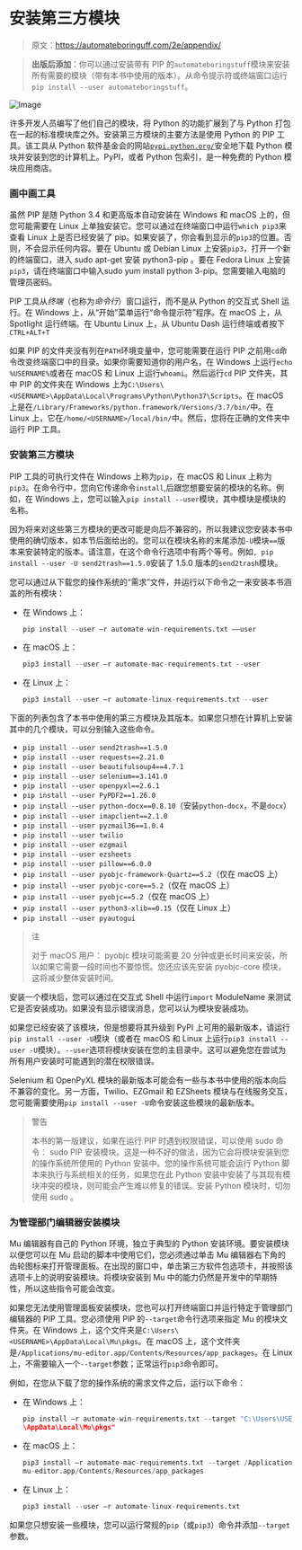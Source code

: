 # 安装第三方模块

> 原文：<https://automateboringuff.com/2e/appendix/>

> **出版后添加**：你可以通过安装带有 PIP 的`automateboringstuff`模块来安装所有需要的模块（带有本书中使用的版本）。从命令提示符或终端窗口运行`pip install --user automateboringstuff`。

![Image](img/2ec8771c5c1b70620c047553bc043fa9.png)

许多开发人员编写了他们自己的模块，将 Python 的功能扩展到了与 Python 打包在一起的标准模块库之外。安装第三方模块的主要方法是使用 Python 的 PIP 工具。该工具从 Python 软件基金会的网站[`pypi.python.org/`](https://pypi.python.org/)安全地下载 Python 模块并安装到您的计算机上。PyPI，或者 Python 包索引，是一种免费的 Python 模块应用商店。

### 画中画工具

虽然 PIP 是随 Python 3.4 和更高版本自动安装在 Windows 和 macOS 上的，但您可能需要在 Linux 上单独安装它。您可以通过在终端窗口中运行`which pip3`来查看 Linux 上是否已经安装了 pip。如果安装了，你会看到显示的`pip3`的位置。否则，不会显示任何内容。要在 Ubuntu 或 Debian Linux 上安装`pip3`，打开一个新的终端窗口，进入 sudo apt-get 安装 python3-pip 。要在 Fedora Linux 上安装`pip3`，请在终端窗口中输入sudo yum install python 3-pip。您需要输入电脑的管理员密码。

PIP 工具从*终端*（也称为*命令行*）窗口运行，而不是从 Python 的交互式 Shell 运行。在 Windows 上，从“开始”菜单运行“命令提示符”程序。在 macOS 上，从 Spotlight 运行终端。在 Ubuntu Linux 上，从 Ubuntu Dash 运行终端或者按下`CTRL+ALT+T`

如果 PIP 的文件夹没有列在`PATH`环境变量中，您可能需要在运行 PIP 之前用`cd`命令改变终端窗口中的目录。如果你需要知道你的用户名，在 Windows 上运行`echo %USERNAME%`或者在 macOS 和 Linux 上运行`whoami`。然后运行`cd` PIP 文件夹，其中 PIP 的文件夹在 Windows 上为`C:\Users\<USERNAME>\AppData\Local\Programs\Python\Python37\Scripts`。在 macOS 上是在`/Library/Frameworks/python.framework/Versions/3.7/bin/`中。在 Linux 上，它在`/home/<USERNAME>/local/bin/`中。然后，您将在正确的文件夹中运行 PIP 工具。

### 安装第三方模块

PIP 工具的可执行文件在 Windows 上称为`pip`，在 macOS 和 Linux 上称为`pip3`。在命令行中，您向它传递命令`install`,后跟您想要安装的模块的名称。例如，在 Windows 上，您可以输入`pip install --user`模块，其中模块是模块的名称。

因为将来对这些第三方模块的更改可能是向后不兼容的，所以我建议您安装本书中使用的确切版本，如本节后面给出的。您可以在模块名称的末尾添加`-U`模块`==`版本来安装特定的版本。请注意，在这个命令行选项中有两个等号。例如`, pip install --user -U send2trash==1.5.0`安装了 1.5.0 版本的`send2trash`模块。

您可以通过从下载您的操作系统的“需求”文件，并运行以下命令之一来安装本书涵盖的所有模块：

*   在 Windows 上：

    ```py
    pip install --user –r automate-win-requirements.txt ––user
    ```

*   在 macOS 上：

    ```py
    pip3 install --user –r automate-mac-requirements.txt --user
    ```

*   在 Linux 上：

    ```py
    pip3 install --user –r automate-linux-requirements.txt --user
    ```

下面的列表包含了本书中使用的第三方模块及其版本。如果您只想在计算机上安装其中的几个模块，可以分别输入这些命令。

*   `pip install --user send2trash==1.5.0`
*   `pip install --user requests==2.21.0`
*   `pip install --user beautifulsoup4==4.7.1`
*   `pip install --user selenium==3.141.0`
*   `pip install --user openpyxl==2.6.1`
*   `pip install --user PyPDF2==1.26.0`
*   `pip install --user python-docx==0.8.10`（安装`python-docx`，不是`docx`）
*   `pip install --user imapclient==2.1.0`
*   `pip install --user pyzmail36==1.0.4`
*   `pip install --user twilio`
*   `pip install --user ezgmail`
*   `pip install --user ezsheets`
*   `pip install --user pillow==6.0.0`
*   `pip install --user pyobjc-framework-Quartz==5.2`（仅在 macOS 上）
*   `pip install --user pyobjc-core==5.2`（仅在 macOS 上）
*   `pip install --user pyobjc==5.2`（仅在 macOS 上）
*   `pip install --user python3-xlib==0.15`（仅在 Linux 上）
*   `pip install --user pyautogui`

> 注
>
> 对于 macOS 用户： pyobjc 模块可能需要 20 分钟或更长时间来安装，所以如果它需要一段时间也不要惊慌。您还应该先安装 pyobjc-core 模块，这将减少整体安装时间。

安装一个模块后，您可以通过在交互式 Shell 中运行`import` ModuleName 来测试它是否安装成功。如果没有显示错误消息，您可以认为模块安装成功。

如果您已经安装了该模块，但是想要将其升级到 PyPI 上可用的最新版本，请运行`pip install --user -U`模块（或者在 macOS 和 Linux 上运行`pip3 install --user -U`模块）。`--user`选项将模块安装在您的主目录中。这可以避免您在尝试为所有用户安装时可能遇到的潜在权限错误。

Selenium 和 OpenPyXL 模块的最新版本可能会有一些与本书中使用的版本向后不兼容的变化。另一方面，Twilio、EZGmail 和 EZSheets 模块与在线服务交互，您可能需要使用`pip install --user -U`命令安装这些模块的最新版本。

> 警告
>
> 本书的第一版建议，如果在运行 PIP 时遇到权限错误，可以使用 sudo 命令： sudo PIP 安装模块。这是一种不好的做法，因为它会将模块安装到您的操作系统所使用的 Python 安装中。您的操作系统可能会运行 Python 脚本来执行与系统相关的任务，如果您在此 Python 安装中安装了与其现有模块冲突的模块，则可能会产生难以修复的错误。安装 Python 模块时，切勿使用 sudo 。

### 为管理部门编辑器安装模块

Mu 编辑器有自己的 Python 环境，独立于典型的 Python 安装环境。要安装模块以便您可以在 Mu 启动的脚本中使用它们，您必须通过单击 Mu 编辑器右下角的齿轮图标来打开管理面板。在出现的窗口中，单击第三方软件包选项卡，并按照该选项卡上的说明安装模块。将模块安装到 Mu 中的能力仍然是开发中的早期特性，所以这些指令可能会改变。

如果您无法使用管理面板安装模块，您也可以打开终端窗口并运行特定于管理部门编辑器的 PIP 工具。您必须使用 PIP 的`--target`命令行选项来指定 Mu 的模块文件夹。在 Windows 上，这个文件夹是`C:\Users\<USERNAME>\AppData\Local\Mu\pkgs`。在 macOS 上，这个文件夹是`/Applications/mu-editor.app/Contents/Resources/app_packages`。在 Linux 上，不需要输入一个`--target`参数；正常运行`pip3`命令即可。

例如，在您从下载了您的操作系统的需求文件之后，运行以下命令：

*   在 Windows 上：

    ```py
    pip install –r automate-win-requirements.txt --target "C:\Users\USERNAME
    \AppData\Local\Mu\pkgs"
    ```

*   在 macOS 上：

    ```py
    pip3 install –r automate-mac-requirements.txt --target /Applications/
    mu-editor.app/Contents/Resources/app_packages
    ```

*   在 Linux 上：

    ```py
    pip3 install --user –r automate-linux-requirements.txt
    ```

如果您只想安装一些模块，您可以运行常规的`pip`（或`pip3`）命令并添加`--target`参数。